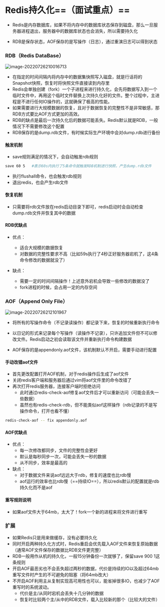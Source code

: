 # Redis持久化==（面试重点）==

- Redis是内存数据库，如果不将内存中的数据库状态保存到磁盘，那么一旦服务器进程退出，服务器中的数据库状态也会消失，所以需要持久化

- RDB是保存状态，AOF保存的是写操作（日志），通过重演日志可以得到状态



### RDB（Redis DataBase）

![image-20220726210016713](C:\Users\tjumc\AppData\Roaming\Typora\typora-user-images\image-20220726210016713.png)

- 在指定的时间间隔内将内存中的数据集快照写入磁盘，就是行话将的Snapshot快照，恢复时将快照文件直接读到内存里
- Redis会单独创建（fork）一个子进程来进行持久化，会先将数据写入到一个临时文件中，再用这个临时文件替换上次持久化好的文件。整个过程中，主进程是不进行任何IO操作的，这就确保了极高的性能。
- 如果需要进行大规模数据的恢复，且对于数据恢复的完整性不是非常敏感，那RDB方式要比AOF方式更加的高效。
- RDB的缺点是最后一次持久化后的数据可能丢失。Redis默认就是RDB，一般情况下不需要修改这个配置
- RDB保存的是dump.rdb文件，有时候实际生产环境中会对dump.rdb进行备份



#### 触发机制

- save规则满足的情况下，会自动触发rdb规则

```bash
save 60 5	#表示60s内执行了5条命令就触发RDB机制进行快照，产生dump.rdb文件
```

- 执行flushall命令，也会触发rdb规则
- 退出redis，也会产生rdb文件



#### 恢复机制

- 只需要将rdb文件放在redis启动目录下即可，redis启动时会自动检查dump.rdb文件并恢复其中的数据



#### RDB优缺点

- 优点：
  - 适合大规模的数据恢复
  - 对数据的完整性要求不高（比如59s执行了4秒正好服务器宕机了，这4条命令修改的数据就没了）

- 缺点：
  - 需要一定的时间间隔操作！上述意外宕机会导致一些修改的数据没了
  -   fork进程的时候，会占用一定的内存空间



### AOF（Append Only File）

![image-20220726212101967](C:\Users\tjumc\AppData\Roaming\Typora\typora-user-images\image-20220726212101967.png)

- 将所有的写操作命令（不记录读操作）都记录下来，恢复的时候重新执行命令

- 以日记的形式来记录每个写操作（读操作不记录），只许追加文件但不可以修改文件。Redis启动之初会读取该文件并重新执行命令构建数据

- AOF保存的是appendonly.aof文件，该机制默认不开启，需要手动进行配置



#### 手动改错aof文件

- 首先更改配置打开AOF机制，对于redis操作后生成了aof文件
- 关闭redis客户端和服务器后通过vim将aof文件里的命令改错了
- 再次打开redis服务器，连接客户端时拒绝访问
  - 此时通过redis-check-aof修复aof文件后才可以重新访问（可能会丢失一些数据）
  - 虽然也有redis-check-rdb，但不能类似aof这样操作（rdb记录的不是写操作命令，打开也看不懂）

```bash
redis-check-aof -- fix appendonly.aof
```



#### AOF优缺点

- 优点：
  - 每一次修改都同步，文件的完整性会更好
  - 默认是每秒同步一次，可能会丢失一秒的数据
  - 从不同步，效率是最高的
- 缺点：
  - 对于数据文件来说aof远远大于rdb，修复的速度也比rdb慢
  - aof运行的效率也比rdb慢（==持续IO==），所以redis默认的配置就是rdb持久化而不是aof



#### 重写规则说明

- 如果aof文件大于64mb，太大了！fork一个新的进程来将文件进行重写



### 扩展

- 如果Redis只是用来做缓存，没有必要持久化
- 同时开启两种持久化方式时，Redis重启会优先载入AOF文件来恢复原始数据（通常AOF文件保存的数据比RDB文件更完整）
- RDB一般用作从机的持久化，一般15分钟备份一次就够了，保留save 900 1这条规则
- 开启AOF最恶劣也不会丢失超过两秒的数据，代价是持续的IO以及超过64mb重写文件时产生的不可避免的阻塞（将64mb改大）
- 不开启AOF利用主从复制实现高可用性也可以，能省掉很多IO，也减少了AOF重写时的系统波动。
  - 代价是主/从同时宕机会丢失十几分钟的数据
  - 恢复时比较两个主/从中的RDB文件，载入比较新的那个（比较大的文件）